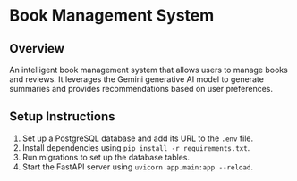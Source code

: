 # Book Management System

## Overview
An intelligent book management system that allows users to manage books and reviews. It leverages the Gemini generative AI model to generate summaries and provides recommendations based on user preferences.

## Setup Instructions
1. Set up a PostgreSQL database and add its URL to the `.env` file.
2. Install dependencies using `pip install -r requirements.txt`.
3. Run migrations to set up the database tables.
4. Start the FastAPI server using `uvicorn app.main:app --reload`.
